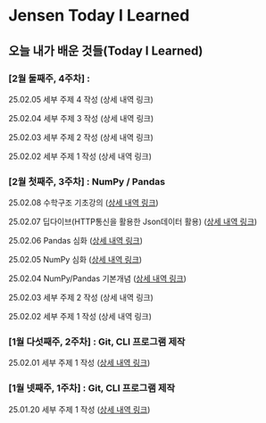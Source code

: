 # Jensen Today I Learned

## 오늘 내가 배운 것들(Today I Learned)

### [2월 둘째주, 4주차] : 

25.02.05 세부 주제 4 작성 (상세 내역 링크)

25.02.04 세부 주제 3 작성 (상세 내역 링크)

25.02.03 세부 주제 2 작성 (상세 내역 링크)

25.02.02 세부 주제 1 작성 (상세 내역 링크)

### [2월 첫째주, 3주차] : NumPy / Pandas

25.02.08 수학구조 기초강의 ([상세 내역 링크](https://github.com/100-hours-a-week/Jensen-til/blob/main/Feb/2025-02-08.md))

25.02.07 딥다이브(HTTP통신을 활용한 Json데이터 활용) ([상세 내역 링크](https://github.com/100-hours-a-week/Jensen-til/blob/main/Feb/2025-02-07.md))

25.02.06 Pandas 심화 ([상세 내역 링크](https://github.com/100-hours-a-week/Jensen-til/blob/main/Feb/2025-02-06.md))

25.02.05 NumPy 심화 ([상세 내역 링크](https://github.com/100-hours-a-week/Jensen-til/blob/main/Feb/2025-02-05.md))

25.02.04 NumPy/Pandas 기본개념 ([상세 내역 링크](https://github.com/100-hours-a-week/Jensen-til/blob/main/Feb/2025-02-04.md))

25.02.03 세부 주제 2 작성 (상세 내역 링크)

25.02.02 세부 주제 1 작성 (상세 내역 링크)

### [1월 다섯째주, 2주차] : Git, CLI 프로그램 제작

25.02.01 세부 주제 1 작성 ([상세 내역 링크](https://github.com/100-hours-a-week/Jensen-til/blob/main/Feb/2025-02-01.md))


### [1월 넷째주, 1주차] : Git, CLI 프로그램 제작

25.01.20 세부 주제 1 작성 ([상세 내역 링크](https://github.com/100-hours-a-week/Jensen-til/blob/main/Feb/2025-02-01.md))
